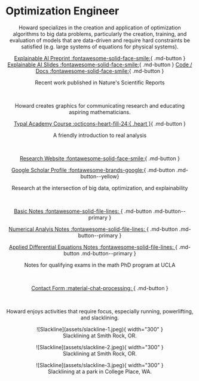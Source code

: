 # Optimization Engineer

<center>
 
Howard specializes in the creation and application of optimization algorithms to big data problems, particularly the creation, training, and evaluation of models that are data-driven and require hard constraints be satisfied (e.g. large systems of equations for physical systems).  

[Explainable AI Preprint :fontawesome-solid-face-smile:](https://xai-l2o.research.typal.academy/assets/xai-l2o-preprint.pdf){ .md-button }
[Explainable AI Slides :fontawesome-solid-face-smile:](https://xai-l2o.research.typal.academy/assets/xai-l2o-slides.pdf){ .md-button }
[Code / Docs :fontawesome-solid-face-smile:](https://xai-l2o.research.typal.academy/){ .md-button }

Recent work published in Nature's Scientific Reports

<br>

Howard creates graphics for communicating research and educating aspiring mathematicians.
 
[Typal Academy Course :octicons-heart-fill-24:{ .heart }](https://typal.academy){ .md-button }
  
A friendly introduction to real analysis

<br>

[Research Website :fontawesome-solid-face-smile:](https://research.typal.academy){ .md-button }

[Google Scholar Profile :fontawesome-brands-google:](https://scholar.google.com/citations?user=blvaFx4AAAAJ){ .md-button .md-button--yellow}

Research at the intersection of big data, optimization, and explainability

<br>

[Basic Notes :fontawesome-solid-file-lines: ](assets/basic-notes.pdf){ .md-button .md-button--primary }

[Numerical Analyis Notes :fontawesome-solid-file-lines: ](assets/num-anal-notes.pdf){ .md-button .md-button--primary }

[Applied Differential Equations Notes :fontawesome-solid-file-lines: ](assets/ade-notes.pdf){ .md-button .md-button--primary } 

Notes for qualifying exams in the math PhD program at UCLA

<br>

[Contact Form :material-chat-processing: ](https://form.jotform.com/heatonforms/contact){ .md-button }

<br>

Howard enjoys activities that require focus, especially running, powerlifting, and slacklining.

<figure markdown>
  ![Slackline](assets/slackline-1.jpeg){ width="300" }
  <figcaption>Slacklining at Smith Rock, OR.</figcaption>
</figure>

<figure markdown>
  ![Slackline](assets/slackline-2.jpeg){ width="300" }
  <figcaption>Slacklining at Smith Rock, OR.</figcaption>
</figure>

<figure markdown>
  ![Slackline](assets/slackline-3.jpeg){ width="300" }
  <figcaption>Slacklining at a park in College Place, WA.</figcaption>
</figure>
</center>
